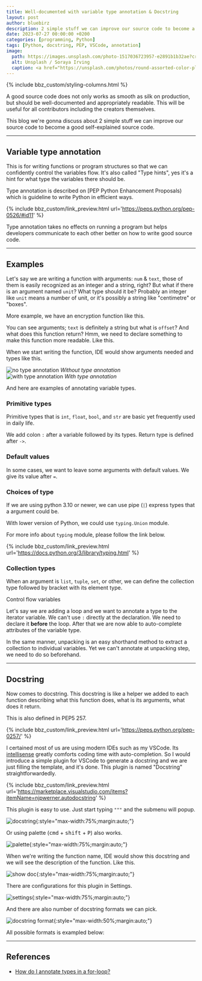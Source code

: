 ```yaml
---
title: Well-documented with variable type annotation & Docstring
layout: post
author: bluebirz
description: 2 simple stuff we can improve our source code to become a good self-explained source code.
date: 2023-07-27 00:00:00 +0200
categories: [programming, Python]
tags: [Python, docstring, PEP, VSCode, annotation]
image:
  path: https://images.unsplash.com/photo-1517036723957-e2891b1b32ae?crop=entropy&cs=tinysrgb&fit=max&fm=jpg&ixid=M3wxMTc3M3wwfDF8c2VhcmNofDJ8fHRvbmdzJTIwYm93bHxlbnwwfHx8fDE2ODk5NzEyNTV8MA&ixlib=rb-4.0.3&q=80&w=2000
  alt: Unsplash / Soraya Irving
  caption: <a href="https://unsplash.com/photos/round-assorted-color-plastic-cases-AGtksbL8z2c">Unsplash / Soraya Irving</a>
---
```


{% include bbz_custom/styling-columns.html %}

A good source code does not only works as smooth as silk on production, but should be well-documented and appropriately readable. This will be useful for all contributors including the creators themselves.

This blog we're gonna discuss about 2 simple stuff we can improve our source code to become a good self-explained source code.

---

## Variable type annotation

This is for writing functions or program structures so that we can confidently control the variables flow. It's also called "Type hints", yes it's a hint for what type the variables there should be.

Type annotation is described on [PEP Python Enhancement Proposals) which is guideline to write Python in efficient ways.

{% include bbz_custom/link_preview.html url='<https://peps.python.org/pep-0526/#id11>' %}

Type annotation takes no effects on running a program but helps developers communicate to each other better on how to write good source code.

---

## Examples

Let's say we are writing a function with arguments: `num` & `text`, those of them is easily recognized as an integer and a string, right? But what if there is an argument named `unit`? What type should it be? Probably an integer like `unit` means a number of unit, or it's possibly a string like "centimetre" or "boxes".

More example, we have an encryption function like this.

<script src="https://gist.github.com/bluebirz/197267d81c40baf8d0ba9e94d6e53502.js?file=func-no-hint.py"></script>

You can see arguments; `text` is definitely a string but what is `offset`? And what does this function return? Hmm, we need to declare something to make this function more readable. Like this.

<script src="https://gist.github.com/bluebirz/197267d81c40baf8d0ba9e94d6e53502.js?file=func-with-hint.py"></script>

When we start writing the function, IDE would show arguments needed and types like this.‌

<div class="row">
    <div class="col-2">
        <img src="https://bluebirzdotnet.s3.ap-southeast-1.amazonaws.com/type-hint-docstring/01-tooltip-no-hint.png" alt="no type annotation" loading="lazy">
        <em>Without type annotation</em>
    </div>
 <div class="col-2">
        <img src="https://bluebirzdotnet.s3.ap-southeast-1.amazonaws.com/type-hint-docstring/02-tooltip-with-hint.png" alt="with type annotation" loading="lazy">
        <em>With type annotation</em>
    </div>
</div>

And here are examples of annotating variable types.

### Primitive types

Primitive types that is `int`, `float`, `bool`, and `str` are basic yet frequently used in daily life.

We add colon `:` after a variable followed by its types. Return type is defined after `->`.

<script src="https://gist.github.com/bluebirz/197267d81c40baf8d0ba9e94d6e53502.js?file=hint_primitive.py"></script>

### Default values

In some cases, we want to leave some arguments with default values. We give its value after `=`.

<script src="https://gist.github.com/bluebirz/197267d81c40baf8d0ba9e94d6e53502.js?file=hint_default.py"></script>

### Choices of type

If we are using python 3.10 or newer, we can use pipe (`|`)  express types that a argument could be.

With lower version of Python, we could use `typing.Union` module.

<script src="https://gist.github.com/bluebirz/197267d81c40baf8d0ba9e94d6e53502.js?file=hint_union.py"></script>

For more info about `typing` module, please follow the link below.

{% include bbz_custom/link_preview.html url='<https://docs.python.org/3/library/typing.html>' %}

### Collection types

When an argument is `list`, `tuple`, `set`, or other, we can define the collection type followed by bracket with its element type.

<script src="https://gist.github.com/bluebirz/197267d81c40baf8d0ba9e94d6e53502.js?file=hint_collection.py"></script>

Control flow variables

Let's say we are adding a loop and we want to annotate a type to the iterator variable. We can't use `:` directly at the declaration. We need to declare it **before** the loop. After that we are now able to auto-complete attributes of the variable type.

In the same manner, unpacking is an easy shorthand method to extract a collection to individual variables. Yet we can't annotate at unpacking step, we need to do so beforehand.

<script src="https://gist.github.com/bluebirz/197267d81c40baf8d0ba9e94d6e53502.js?file=hint_loop_unpack.py"></script>

---

## Docstring

Now comes to docstring. This docstring is like a helper we added to each function describing what this function does, what is its arguments, what does it return.

This is also defined in PEP5 257.

{% include bbz_custom/link_preview.html url='<https://peps.python.org/pep-0257/>' %}

I certained most of us are using modern IDEs such as my VSCode. Its [intellisense](https://code.visualstudio.com/docs/editor/intellisense) greatly comforts coding time with auto-completion. So I would introduce a simple plugin for VSCode to generate a docstring and we are just filling the template, and it's done. This plugin is named "Docstring" straightforwardedly.

{% include bbz_custom/link_preview.html url='<https://marketplace.visualstudio.com/items?itemName=njpwerner.autodocstring>' %}

This plugin is easy to use. Just start typing `"""` and the submenu will popup.

![docstring](https://bluebirzdotnet.s3.ap-southeast-1.amazonaws.com/type-hint-docstring/03-docstring-prompt.png){:style="max-width:75%;margin:auto;"}

Or using palette (<kbd>cmd</kbd> + <kbd>shift</kbd> + <kbd>P</kbd>) also works.

![palette](https://bluebirzdotnet.s3.ap-southeast-1.amazonaws.com/type-hint-docstring/04-docstring-palette.png){:style="max-width:75%;margin:auto;"}

When we're writing the function name, IDE would show this docstring and we will see the description of the function. Like this.

![show doc](https://bluebirzdotnet.s3.ap-southeast-1.amazonaws.com/type-hint-docstring/07-docstring-tooltip.png){:style="max-width:75%;margin:auto;"}

There are configurations for this plugin in Settings.

![settings](https://bluebirzdotnet.s3.ap-southeast-1.amazonaws.com/type-hint-docstring/05-docstring-setting.png){:style="max-width:75%;margin:auto;"}

And there are also number of docstring formats we can pick.

![docstring format](https://bluebirzdotnet.s3.ap-southeast-1.amazonaws.com/type-hint-docstring/06-docstring-format.png){:style="max-width:50%;margin:auto;"}

All possible formats is exampled below:

<script src="https://gist.github.com/bluebirz/197267d81c40baf8d0ba9e94d6e53502.js?file=docstring-all-options.py"></script>

---

## References

- [How do I annotate types in a for-loop?](https://stackoverflow.com/questions/41641449/how-do-i-annotate-types-in-a-for-loop/41641489#41641489)
